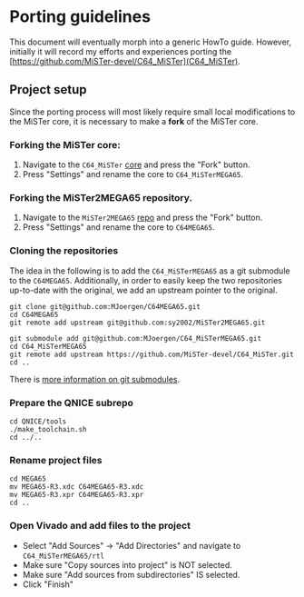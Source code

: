 # Porting guidelines

This document will eventually morph into a generic HowTo guide.  However,
initially it will record my efforts and experiences porting the
[https://github.com/MiSTer-devel/C64_MiSTer](C64_MiSTer).

## Project setup
Since the porting process will most likely require small local modifications 
to the MiSTer core, it is necessary to make a **fork** of the MiSTer core.

### Forking the MiSTer core:
1. Navigate to the `C64_MiSTer` [core](https://github.com/MiSTer-devel/C64_MiSTer) and press the "Fork" button.
2. Press "Settings" and rename the core to `C64_MiSTerMEGA65`.

### Forking the MiSTer2MEGA65 repository.
1. Navigate to the `MiSTer2MEGA65` [repo](https://github.com/sy2002/MiSTer2MEGA65) and press the "Fork" button.
2. Press "Settings" and rename the core to `C64MEGA65`.

### Cloning the repositories
The idea in the following is to add the `C64_MiSTerMEGA65` as a git submodule
to the `C64MEGA65`. Additionally, in order to easily keep the two repositories
up-to-date with the original, we add an upstream pointer to the original.

```
git clone git@github.com:MJoergen/C64MEGA65.git
cd C64MEGA65
git remote add upstream git@github.com:sy2002/MiSTer2MEGA65.git

git submodule add git@github.com:MJoergen/C64_MiSTerMEGA65.git
cd C64_MiSTerMEGA65
git remote add upstream https://github.com/MiSTer-devel/C64_MiSTer.git
cd ..
```

There is [more information on git submodules](https://git-scm.com/book/en/v2/Git-Tools-Submodules).

### Prepare the QNICE subrepo

```
cd QNICE/tools
./make_toolchain.sh
cd ../..
```

### Rename project files
```
cd MEGA65
mv MEGA65-R3.xdc C64MEGA65-R3.xdc
mv MEGA65-R3.xpr C64MEGA65-R3.xpr
cd ..
```

### Open Vivado and add files to the project
* Select "Add Sources" -> "Add Directories" and navigate to `C64_MiSTerMEGA65/rtl`
* Make sure "Copy sources into project" is NOT selected.
* Make sure "Add sources from subdirectories" IS selected.
* Click "Finish"


